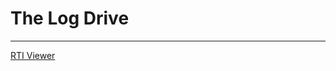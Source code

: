 # The Log Drive 

*     *     *     *  
 
 <div id="viewerContainer">
  <script  type="text/javascript">
    createRtiViewer("viewerContainer", "https://mslafrenie.github.io/March-99-Coin/viewer.html", 900, 600); 
  </script>
</div>

[RTI Viewer](https://mslafrenie.github.io/March-99-Coin/viewer.html)
